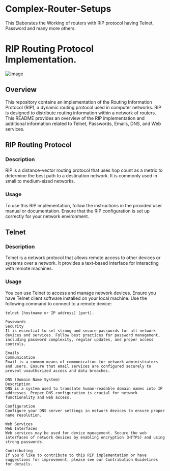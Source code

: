 # Complex-Router-Setups
This Elaborates the Working of routers with RIP protocol having Telnet, Password and many more others.
# RIP Routing Protocol Implementation.
![image](https://github.com/RoggersAnguzu/Complex-Router-Setups/assets/141458053/3da5ad21-33fd-4040-bf04-fb0e0343c21f)
## Overview

This repository contains an implementation of the Routing Information Protocol (RIP), a dynamic routing protocol used in computer networks. RIP is designed to distribute routing information within a network of routers. This README provides an overview of the RIP implementation and additional information related to Telnet, Passwords, Emails, DNS, and Web services.

## RIP Routing Protocol

### Description

RIP is a distance-vector routing protocol that uses hop count as a metric to determine the best path to a destination network. It is commonly used in small to medium-sized networks.

### Usage

To use this RIP implementation, follow the instructions in the provided user manual or documentation. Ensure that the RIP configuration is set up correctly for your network environment.

## Telnet

### Description

Telnet is a network protocol that allows remote access to other devices or systems over a network. It provides a text-based interface for interacting with remote machines.

### Usage

You can use Telnet to access and manage network devices. Ensure you have Telnet client software installed on your local machine. Use the following command to connect to a remote device:

```shell
telnet [hostname or IP address] [port].

Passwords
Security
It is essential to set strong and secure passwords for all network devices and services. Follow best practices for password management, including password complexity, regular updates, and proper access controls.

Emails
Communication
Email is a common means of communication for network administrators and users. Ensure that email services are configured securely to prevent unauthorized access and data breaches.

DNS (Domain Name System)
Description
DNS is a system used to translate human-readable domain names into IP addresses. Proper DNS configuration is crucial for network functionality and web access.

Configuration
Configure your DNS server settings in network devices to ensure proper name resolution.

Web Services
Web Interfaces
Web services may be used for device management. Secure the web interfaces of network devices by enabling encryption (HTTPS) and using strong passwords.

Contributing
If you'd like to contribute to this RIP implementation or have suggestions for improvement, please see our Contribution Guidelines for details.

